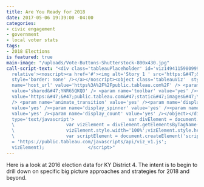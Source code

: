 ```yaml
---
title: Are You Ready for 2018
date: 2017-05-06 19:39:00 -04:00
categories:
- civic engagement
- government
- local voter stats
tags:
- 2018 Elections
is featured: true
main-image: "/uploads/Vote-Buttons-Shutterstock-800x430.jpg"
call-script-text: "<div class='tableauPlaceholder' id='viz1494115980999' style='position:
  relative'><noscript><a href='#'><img alt='Story 1 ' src='https:&#47;&#47;public.tableau.com&#47;static&#47;images&#47;YN&#47;YNR65QKQD&#47;1_rss.png'
  style='border: none' /></a></noscript><object class='tableauViz'  style='display:none;'><param
  name='host_url' value='https%3A%2F%2Fpublic.tableau.com%2F' /> <param name='path'
  value='shared&#47;YNR65QKQD' /> <param name='toolbar' value='yes' /><param name='static_image'
  value='https:&#47;&#47;public.tableau.com&#47;static&#47;images&#47;YN&#47;YNR65QKQD&#47;1.png'
  /> <param name='animate_transition' value='yes' /><param name='display_static_image'
  value='yes' /><param name='display_spinner' value='yes' /><param name='display_overlay'
  value='yes' /><param name='display_count' value='yes' /></object></div>                <script
  type='text/javascript'>                    var divElement = document.getElementById('viz1494115980999');
  \                   var vizElement = divElement.getElementsByTagName('object')[0];
  \                   vizElement.style.width='100%';vizElement.style.height=(divElement.offsetWidth*0.75)+'px';
  \                   var scriptElement = document.createElement('script');                    scriptElement.src
  = 'https://public.tableau.com/javascripts/api/viz_v1.js';                    vizElement.parentNode.insertBefore(scriptElement,
  vizElement);                </script>"
---
```


Here is a look at 2016 election data for KY District 4. The intent is to begin to drill down on specific big picture approaches and strategies for 2018 and beyond.

